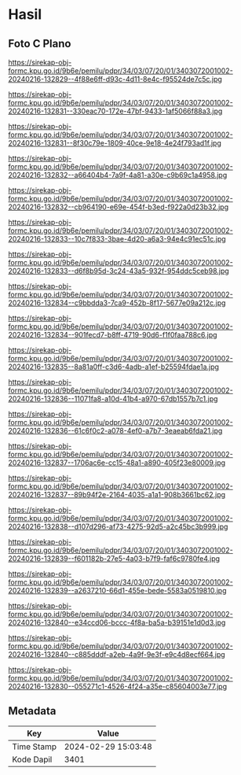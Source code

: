 # Hasil

## Foto C Plano

https://sirekap-obj-formc.kpu.go.id/9b6e/pemilu/pdpr/34/03/07/20/01/3403072001002-20240216-132829--4f88e6ff-d93c-4d11-8e4c-f95524de7c5c.jpg

https://sirekap-obj-formc.kpu.go.id/9b6e/pemilu/pdpr/34/03/07/20/01/3403072001002-20240216-132831--330eac70-172e-47bf-9433-1af5066f88a3.jpg

https://sirekap-obj-formc.kpu.go.id/9b6e/pemilu/pdpr/34/03/07/20/01/3403072001002-20240216-132831--8f30c79e-1809-40ce-9e18-4e24f793ad1f.jpg

https://sirekap-obj-formc.kpu.go.id/9b6e/pemilu/pdpr/34/03/07/20/01/3403072001002-20240216-132832--a66404b4-7a9f-4a81-a30e-c9b69c1a4958.jpg

https://sirekap-obj-formc.kpu.go.id/9b6e/pemilu/pdpr/34/03/07/20/01/3403072001002-20240216-132832--cb964190-e69e-454f-b3ed-f922a0d23b32.jpg

https://sirekap-obj-formc.kpu.go.id/9b6e/pemilu/pdpr/34/03/07/20/01/3403072001002-20240216-132833--10c7f833-3bae-4d20-a6a3-94e4c91ec51c.jpg

https://sirekap-obj-formc.kpu.go.id/9b6e/pemilu/pdpr/34/03/07/20/01/3403072001002-20240216-132833--d6f8b95d-3c24-43a5-932f-954ddc5ceb98.jpg

https://sirekap-obj-formc.kpu.go.id/9b6e/pemilu/pdpr/34/03/07/20/01/3403072001002-20240216-132834--c9bbdda3-7ca9-452b-8f17-5677e09a212c.jpg

https://sirekap-obj-formc.kpu.go.id/9b6e/pemilu/pdpr/34/03/07/20/01/3403072001002-20240216-132834--901fecd7-b8ff-4719-90d6-f1f0faa788c6.jpg

https://sirekap-obj-formc.kpu.go.id/9b6e/pemilu/pdpr/34/03/07/20/01/3403072001002-20240216-132835--8a81a0ff-c3d6-4adb-a1ef-b25594fdae1a.jpg

https://sirekap-obj-formc.kpu.go.id/9b6e/pemilu/pdpr/34/03/07/20/01/3403072001002-20240216-132836--11071fa8-a10d-41b4-a970-67db1557b7c1.jpg

https://sirekap-obj-formc.kpu.go.id/9b6e/pemilu/pdpr/34/03/07/20/01/3403072001002-20240216-132836--61c6f0c2-a078-4ef0-a7b7-3eaeab6fda21.jpg

https://sirekap-obj-formc.kpu.go.id/9b6e/pemilu/pdpr/34/03/07/20/01/3403072001002-20240216-132837--1706ac6e-cc15-48a1-a890-405f23e80009.jpg

https://sirekap-obj-formc.kpu.go.id/9b6e/pemilu/pdpr/34/03/07/20/01/3403072001002-20240216-132837--89b94f2e-2164-4035-a1a1-908b3661bc62.jpg

https://sirekap-obj-formc.kpu.go.id/9b6e/pemilu/pdpr/34/03/07/20/01/3403072001002-20240216-132838--d107d296-af73-4275-92d5-a2c45bc3b999.jpg

https://sirekap-obj-formc.kpu.go.id/9b6e/pemilu/pdpr/34/03/07/20/01/3403072001002-20240216-132839--f601182b-27e5-4a03-b7f9-faf6c9780fe4.jpg

https://sirekap-obj-formc.kpu.go.id/9b6e/pemilu/pdpr/34/03/07/20/01/3403072001002-20240216-132839--a2637210-66d1-455e-bede-5583a0519810.jpg

https://sirekap-obj-formc.kpu.go.id/9b6e/pemilu/pdpr/34/03/07/20/01/3403072001002-20240216-132840--e34ccd06-bccc-4f8a-ba5a-b39151e1d0d3.jpg

https://sirekap-obj-formc.kpu.go.id/9b6e/pemilu/pdpr/34/03/07/20/01/3403072001002-20240216-132840--c885dddf-a2eb-4a9f-9e3f-e9c4d8ecf664.jpg

https://sirekap-obj-formc.kpu.go.id/9b6e/pemilu/pdpr/34/03/07/20/01/3403072001002-20240216-132830--055271c1-4526-4f24-a35e-c85604003e77.jpg


## Metadata

| Key        | Value               |
| ---------- | ------------------- |
| Time Stamp | 2024-02-29 15:03:48 |
| Kode Dapil | 3401                |



